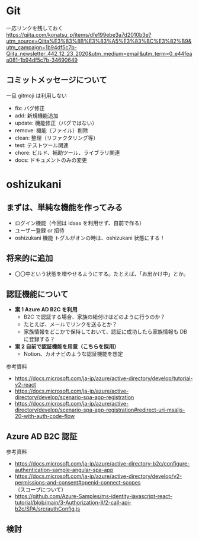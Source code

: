 # Git

一応リンクを残しておく<br>
https://qiita.com/konatsu_p/items/dfe199ebe3a7d2010b3e?utm_source=Qiita%E3%83%8B%E3%83%A5%E3%83%BC%E3%82%B9&utm_campaign=1b94df5c7b-Qiita_newsletter_442_12_23_2020&utm_medium=email&utm_term=0_e44feaa081-1b94df5c7b-34690649

## コミットメッセージについて

一旦 gitmoji は利用しない

- fix: バグ修正
- add: 新規機能追加
- update: 機能修正（バグではない）
- remove: 機能（ファイル）削除
- clean: 整理（リファクタリング等）
- test: テストツール関連
- chore: ビルド、補助ツール、ライブラリ関連
- docs: ドキュメントのみの変更

# oshizukani

## まずは、単純な機能を作ってみる

- ログイン機能（今回は idaas を利用せず、自前で作る）
- ユーザー登録 or 招待
- oshizukani 機能
  トグルがオンの時は、oshizukani 状態にする！

## 将来的に追加

- 〇〇中という状態を増やせるようにする。たとえば、「お出かけ中」とか。

## 認証機能について

- **案 1 Azure AD B2C を利用** <br>
  - B2C で認証する場合、家族の紐付けはどのように行うのか？
  - たとえば、メールでリンクを送るとか？
  - 家族情報をどこかで保持しておいて、認証に成功したら家族情報も DB に登録する？
- **案 2 自前で認証機能を用意（こちらを採用）** <br>
  - Notion、カオナビのような認証機能を想定

参考資料

- https://docs.microsoft.com/ja-jp/azure/active-directory/develop/tutorial-v2-react
- https://docs.microsoft.com/ja-jp/azure/active-directory/develop/scenario-spa-app-registration
- https://docs.microsoft.com/ja-jp/azure/active-directory/develop/scenario-spa-app-registration#redirect-uri-msaljs-20-with-auth-code-flow

## Azure AD B2C 認証

参考資料

- https://docs.microsoft.com/ja-jp/azure/active-directory-b2c/configure-authentication-sample-angular-spa-app
- https://docs.microsoft.com/ja-jp/azure/active-directory/develop/v2-permissions-and-consent#openid-connect-scopes （スコープについて）
- https://github.com/Azure-Samples/ms-identity-javascript-react-tutorial/blob/main/3-Authorization-II/2-call-api-b2c/SPA/src/authConfig.js

## 検討
